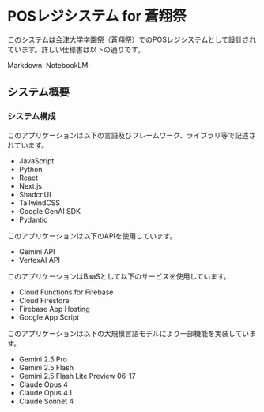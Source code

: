 # POSレジシステム for 蒼翔祭

このシステムは会津大学学園祭（蒼翔祭）でのPOSレジシステムとして設計されています。詳しい仕様書は以下の通りです。

Markdown:
NotebookLM:

## システム概要
### システム構成
このアプリケーションは以下の言語及びフレームワーク、ライブラリ等で記述されています。
* JavaScript
* Python
* React
* Next.js
* ShadcnUI
* TailwindCSS
* Google GenAI SDK
* Pydantic

このアプリケーションは以下のAPIを使用しています。
* Gemini API
* VertexAI API

このアプリケーションはBaaSとして以下のサービスを使用しています。
* Cloud Functions for Firebase
* Cloud Firestore
* Firebase App Hosting
* Google App Script

このアプリケーションは以下の大規模言語モデルにより一部機能を実装しています。
* Gemini 2.5 Pro
* Gemini 2.5 Flash
* Gemini 2.5 Flash Lite Preview 06-17
* Claude Opus 4
* Claude Opus 4.1
* Claude Sonnet 4